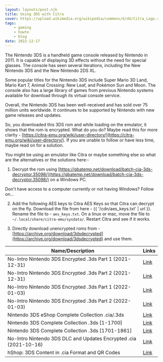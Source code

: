 ```yaml
---
layout: layouts/post.njk
title: Using 3DS with Citra
cover: https://upload.wikimedia.org/wikipedia/commons/d/d4/Citra_Logo.svg
tags:
    - gaming
    - howto
    - blog
date: 2022-12-17
---
```


The Nintendo 3DS is a handheld game console released by Nintendo in 2011. It is capable of displaying 3D effects without the need for special glasses. The console has seen several iterations, including the New Nintendo 3DS and the New Nintendo 2DS XL.

Some popular titles for the Nintendo 3DS include Super Mario 3D Land, Mario Kart 7, Animal Crossing: New Leaf, and Pokémon Sun and Moon. The console also has a large library of games from previous Nintendo systems available for download through its virtual console service.

Overall, the Nintendo 3DS has been well-received and has sold over 75 million units worldwide. It continues to be supported by Nintendo with new game releases and updates.



So, you downloaded this 3DS rom and while loading on the emulator, it shows that the rom is encrypted. What do you do?
Maybe read this for more clarity - [https://citra-emu.org/wiki/user-directory/](https://citra-emu.org/wiki/user-directory/).
If you are unable to follow or have less time, maybe read on for a solution.

You might be using an emulator like Citra or maybe something else so what are the alternatives or the solutions here:-

1. Decrypt the rom using
   [https://gbatemp.net/download/batch-cia-3ds-decryptor.35098/](https://gbatemp.net/download/batch-cia-3ds-decryptor.35098/) on
   a Windows PC.

Don't have access to a computer currently or not having Windows? Follow on...

2. Add the following AES keys to Citra AES Keys so that Citra can decrypt on the fly. Download the file from here - {{ '/cdn/aes_keys.txt' | url }}.
   Rename the file to - `aes_keys.txt`. On a linux or mac, move the file to `~/.local/share/citra-emu/sysdata/`. Restart Citra
   and see if it works.

3. Directly download unencrypted roms from -
   [https://archive.org/download/3dsdecrypted](https://archive.org/download/3dsdecrypted) and use them.

| **Name/Description**                                         | **Links**                                                                            |
  | ----------------------------------------------------------------- | ------------------------------------------------------------------------------------ |
  | No-Intro Nintendo 3DS Encrypted .3ds Part 1 (2021-12-31)          | [Link](https://archive.org/download/3ds-main-encrypted)                              |
  | No-Intro Nintendo 3DS Encrypted .3ds Part 2 (2021-12-31)          | [Link](https://archive.org/download/3ds-main-encrypted-p2)                           |
  | No-Intro Nintendo 3DS Encrypted .3ds Part 1 (2022-01-03)          | [Link](https://archive.org/download/no-intro-nintendo-nintendo-3ds-encrypted)        |
  | No-Intro Nintendo 3DS Encrypted .3ds Part 2 (2022-01-03)          | [Link](https://archive.org/download/no-intro-nintendo-nintendo-3ds-encrypted-part-2) |
  | Nintendo 3DS eShop Complete Collection .cia/.3ds                  | [Link](https://archive.org/download/nintendo-3ds-eshop-complete-collection)          |
  | Nintendo 3DS Complete Collection .3ds [1-1700]                    | [Link](https://archive.org/download/nintendo-3ds-complete-collection)                |
  | Nintendo 3DS Complete Collection .3ds [1701-1861]                 | [Link](https://archive.org/download/nintendo-3ds-complete-collection-pt2)            |
  | No-Intro Nintendo 3DS DLC and Updates Encrypted .cia (2021-10-16) | [Link](https://archive.org/download/3ds-dlc-and-updates-encrypted)                   |
  | hShop: 3DS Content in .cia Format and QR Codes                    | [Link](https://hshop.erista.me)                                                      |
